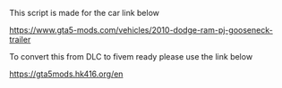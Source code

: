 This script is made for the car link below

https://www.gta5-mods.com/vehicles/2010-dodge-ram-pj-gooseneck-trailer

To convert this from DLC to fivem ready please use the link below

https://gta5mods.hk416.org/en

